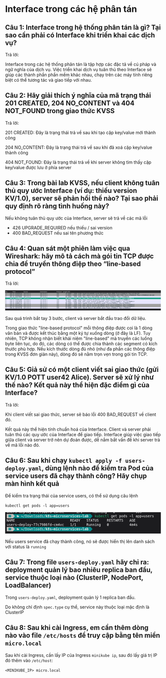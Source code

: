 # Interface trong các hệ phân tán

## Câu 1: Interface trong hệ thống phân tán là gì? Tại sao cần phải có Interface khi triển khai các dịch vụ?

Trả lời:

Interface trong các hệ thống phân tán là tập hợp các đặc tả về cú pháp và ngữ nghĩa của dịch vụ. Việc triển khai dịch vụ tuân thủ theo Interface sẽ giúp các thành phần phần mềm khác nhau, chạy trên các máy tính riêng biệt có thể tương tác và giao tiếp với nhau.

## Câu 2: Hãy giải thích ý nghĩa của mã trạng thái 201 CREATED, 204 NO_CONTENT và 404 NOT_FOUND trong giao thức KVSS

Trả lời:

201 CREATED: Đây là trạng thái trả về sau khi tạo cặp key/value mới thành công

204 NO_CONTENT: Đây là trạng thái trả về sau khi đã xoá cặp key/value thành công

404 NOT_FOUND: Đây là trạng thái trả về khi server không tìm thấy cặp key/value được lưu ở phía server

## Câu 3: Trong bài lab KVSS, nếu client không tuân thủ quy ước Interface (ví dụ: thiếu version KV/1.0), server sẽ phản hồi thế nào? Tại sao phải quy định rõ ràng tình huống này?

Nếu không tuân thủ quy ước của Interface, server sẽ trả về các mã lỗi

- 426 UPGRADE_REQUIRED nếu thiếu / sai version
- 400 BAD_REQUEST nếu sai tên phương thức

## Câu 4: Quan sát một phiên làm việc qua Wireshark: hãy mô tả cách mà gói tin TCP được chia để truyền thông điệp theo “line-based protocol”

Trả lời:

![Quá trình gửi request TCP trong Wireshark](images/wireshark.png)

Sau quá trình bắt tay 3 bước, client và server bắt đầu trao đổi dữ liệu.

Trong giao thức "line-based protocol" mỗi thông điệp được coi là 1 dòng văn bản và được kết thúc bằng một ký tự xuống dòng (ở đây là LF). Tuy nhiên, TCP không nhận biết khái niệm "line-based" mà truyền các luồng byte liên tục, do đó, các dòng có thể được chia thành các segment có kích thước phù hợp. Nếu kích thước dòng đủ nhỏ (như đa phần các thông điệp trong KVSS đơn giản này), dòng đó sẽ nằm trọn vẹn trong gói tin TCP.

## Câu 5: Giả sử có một client viết sai giao thức (gửi KV/1.0 POTT user42 Alice). Server sẽ xử lý như thế nào? Kết quả này thể hiện đặc điểm gì của Interface?

Trả lời:

Khi client viết sai giao thức, server sẽ báo lỗi 400 BAD_REQUEST về client đó.

Kết quả này thể hiện tính chuẩn hoá của Interface. Client và server phải tuân thủ các quy ước của Interface để giao tiếp. Interface giúp việc giao tiếp giữa client và server trở nên dự đoán được, dễ nắm bắt vấn đề khi server trả về mã lỗi nào đó.

## Câu 6: Sau khi chạy `kubectl apply -f users-deploy.yaml`, dùng lệnh nào để kiểm tra Pod của service users đã chạy thành công? Hãy chụp màn hình kết quả

Để kiểm tra trạng thái của service users, có thể sử dụng câu lệnh

`kubectl get pods -l app=users`

![alt text](images/user%20pod%20check.png)

Nếu users service đã chạy thành công, nó sẽ được hiển thị lên danh sách với status là `running`

## Câu 7: Trong file `users-deploy.yaml` hãy chỉ ra: deployment quản lý bao nhiêu replica ban đầu, service thuộc loại nào (ClusterIP, NodePort, LoadBalancer)

Trong `users-deploy.yaml`, deployment quản lý 1 replica ban đầu.

Do không chỉ định `spec.type` cụ thể, service này thuộc loại mặc định là ClusterIP

## Câu 8: Sau khi cài Ingress, em cần thêm dòng nào vào file `/etc/hosts` để truy cập bằng tên miền `micro.local`

Sau khi cài Ingress, cần lấy IP của Ingress `minikube ip`, sau đó lấy giá trị IP đó thêm vào `/etc/host`:

`<MINIKUBE_IP> micro.local`
